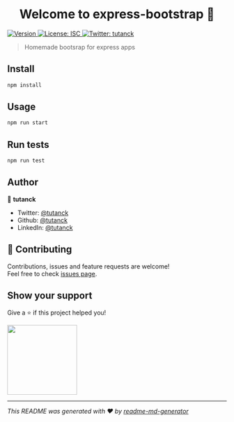 <h1 align="center">Welcome to express-bootstrap 👋</h1>
<p>
  <a href="https://www.npmjs.com/package/express-bootstrap" target="_blank">
    <img alt="Version" src="https://img.shields.io/npm/v/express-bootstrap.svg">
  </a>
  <a href="#" target="_blank">
    <img alt="License: ISC" src="https://img.shields.io/badge/License-ISC-yellow.svg" />
  </a>
  <a href="https://twitter.com/tutanck" target="_blank">
    <img alt="Twitter: tutanck" src="https://img.shields.io/twitter/follow/tutanck.svg?style=social" />
  </a>
</p>

> Homemade bootsrap for express apps

## Install

```sh
npm install
```

## Usage

```sh
npm run start
```

## Run tests

```sh
npm run test
```

## Author

👤 **tutanck**

* Twitter: [@tutanck](https://twitter.com/tutanck)
* Github: [@tutanck](https://github.com/tutanck)
* LinkedIn: [@tutanck](https://linkedin.com/in/joan-anagbla-90628250)

## 🤝 Contributing

Contributions, issues and feature requests are welcome!<br />Feel free to check [issues page](https://github.com/tutanck/express-bootstrap/issues). 

## Show your support

Give a ⭐️ if this project helped you!

<a href="https://www.patreon.com/tutanck">
  <img src="https://c5.patreon.com/external/logo/become_a_patron_button@2x.png" width="160">
</a>

***
_This README was generated with ❤️ by [readme-md-generator](https://github.com/kefranabg/readme-md-generator)_